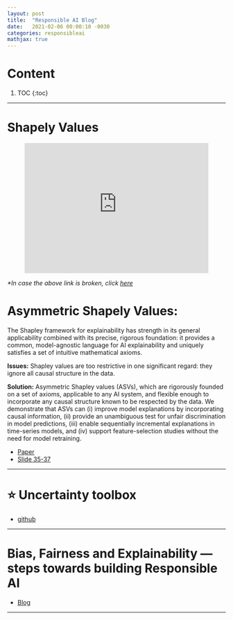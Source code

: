 ```yaml
---
layout: post
title:  "Responsible AI Blog"
date:   2021-02-06 00:00:10 -0030
categories: responsibleai
mathjax: true
---
```




# Content

1. TOC
{:toc}

---

# Shapely Values

<center>
<figure class="video_container">
  <iframe src="https://www.youtube.com/embed/B-c8tIgchu0" frameborder="0" allowfullscreen="true" width="100%" height="300"> </iframe>
</figure>
</center>

_*In case the above link is broken, click [here](https://www.youtube.com/embed/B-c8tIgchu0)_


# Asymmetric Shapely Values:

The Shapley framework for explainability has strength in its general applicability combined with its precise, rigorous foundation: it provides a common, model-agnostic language for AI explainability and uniquely satisfies a set of intuitive mathematical axioms.

**Issues:** Shapley values are too restrictive in one significant regard: they ignore all causal structure in the data.

**Solution:**  Asymmetric Shapley values (ASVs), which are rigorously founded on a set of axioms, applicable to any AI system, and flexible enough to incorporate any causal structure known to be respected by the data. We demonstrate that ASVs can (i) improve model explanations by incorporating causal information, (ii) provide an unambiguous test for unfair discrimination in model predictions, (iii) enable sequentially incremental explanations in time-series models, and (iv) support feature-selection studies without the need for model retraining. 

- [Paper](https://arxiv.org/abs/1910.06358)
- [Slide 35-37](https://www.stateof.ai/)

----

# :star: Uncertainty toolbox

- [github](https://github.com/uncertainty-toolbox/uncertainty-toolbox)

----

# Bias, Fairness and Explainability — steps towards building Responsible AI

- [Blog](https://medium.com/walmartglobaltech/bias-fairness-and-explainability-steps-towards-building-responsible-ai-dc735b06279)

----